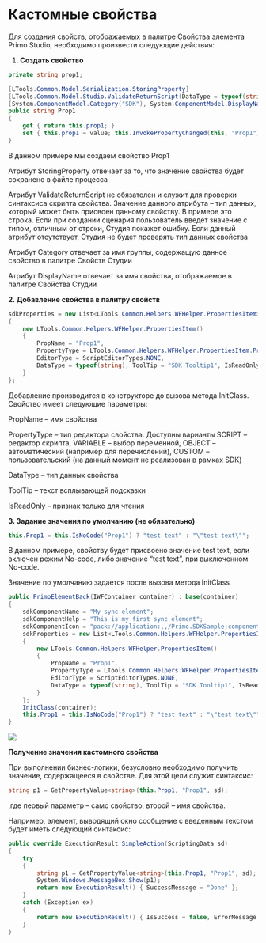 # Кастомные свойства

Для создания свойств, отображаемых в палитре Свойства элемента Primo Studio, необходимо произвести следующие действия:

1. **Создать свойство**

```csharp
private string prop1;

[LTools.Common.Model.Serialization.StoringProperty]
[LTools.Common.Model.Studio.ValidateReturnScript(DataType = typeof(string))]
[System.ComponentModel.Category("SDK"), System.ComponentModel.DisplayName("My Prop 1")]
public string Prop1
{
    get { return this.prop1; }
    set { this.prop1 = value; this.InvokePropertyChanged(this, "Prop1"); }
}

```

В данном примере мы создаем свойство Prop1

Атрибут StoringProperty отвечает за то, что значение свойства будет сохранено в файле процесса

Атрибут ValidateReturnScript не обязателен и служит для проверки синтаксиса скрипта свойства. Значение данного атрибута – тип данных, который может быть присвоен данному свойству. В примере это строка. Если при создании сценария пользователь введет значение с типом, отличным от строки, Студия покажет ошибку. Если данный атрибут отсутствует, Студия не будет проверять тип данных свойства

Атрибут Category отвечает за имя группы, содержащую данное свойство в палитре Свойств Студии

Атрибут DisplayName отвечает за имя свойства, отображаемое в палитре Свойства Студии

**2.  Добавление свойства в палитру свойств**

```csharp
sdkProperties = new List<LTools.Common.Helpers.WFHelper.PropertiesItem>()
{
    new LTools.Common.Helpers.WFHelper.PropertiesItem() 
    { 
        PropName = "Prop1", 
        PropertyType = LTools.Common.Helpers.WFHelper.PropertiesItem.PropertyTypes.SCRIPT, 
        EditorType = ScriptEditorTypes.NONE, 
        DataType = typeof(string), ToolTip = "SDK Tooltip1", IsReadOnly = false 
    }
};

```

Добавление производится в конструкторе до вызова метода InitClass. Свойство имеет следующие параметры:

PropName – имя свойства

PropertyType – тип редактора свойства. Доступны варианты SCRIPT – редактор скрипта, VARIABLE – выбор переменной, OBJECT – автоматический (например для перечислений), CUSTOM – пользовательский (на данный момент не реализован в рамках SDK)

DataType – тип данных свойства

ToolTip – текст всплывающей подсказки

IsReadOnly – признак только для чтения

**3.  Задание значения по умолчанию (не обязательно)**

```csharp
this.Prop1 = this.IsNoCode("Prop1") ? "test text" : "\"test text\"";
```

В данном примере, свойству будет присвоено значение test text, если включен режим No-code, либо значение “test text”, при выключенном No-code.

Значение по умолчанию задается после вызова метода InitClass

```csharp
public PrimoElementBack(IWFContainer container) : base(container)
{
    sdkComponentName = "My sync element";
    sdkComponentHelp = "This is my first sync element";
    sdkComponentIcon = "pack://application:,,/Primo.SDKSample;component/Images/sample.png";
    sdkProperties = new List<LTools.Common.Helpers.WFHelper.PropertiesItem>()
    {
        new LTools.Common.Helpers.WFHelper.PropertiesItem()
        {
            PropName = "Prop1",
            PropertyType = LTools.Common.Helpers.WFHelper.PropertiesItem.PropertyTypes.SCRIPT,
            EditorType = ScriptEditorTypes.NONE,
            DataType = typeof(string), ToolTip = "SDK Tooltip1", IsReadOnly = false
        }
    };
    InitClass(container);
    this.Prop1 = this.IsNoCode("Prop1") ? "test text" : "\"test text\"";
}

```

![](<../../.gitbook/assets/0 (140).png>)





**Получение значения кастомного свойства**

При выполнении бизнес-логики, безусловно необходимо получить значение, содержащееся в свойстве. Для этой цели служит синтаксис:

```csharp
string p1 = GetPropertyValue<string>(this.Prop1, "Prop1", sd);
```

,где первый параметр – само свойство, второй – имя свойства.

Например, элемент, выводящий окно сообщение с введенным текстом будет иметь следующий синтаксис:

```csharp
public override ExecutionResult SimpleAction(ScriptingData sd)
{
    try
    {
        string p1 = GetPropertyValue<string>(this.Prop1, "Prop1", sd);
        System.Windows.MessageBox.Show(p1);
        return new ExecutionResult() { SuccessMessage = "Done" };
    }
    catch (Exception ex)
    {
        return new ExecutionResult() { IsSuccess = false, ErrorMessage = ex?.Message };
    }
}

```
